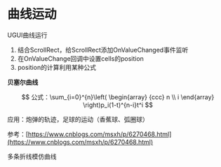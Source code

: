 # 曲线运动

UGUI曲线运行

1. 结合ScrollRect，给ScrollRect添加OnValueChanged事件监听
2. 在OnValueChange回调中设置cells的position
3. position的计算利用某种公式



**贝塞尔曲线**

$$
公式：\sum_{i=0}^{n}\left(
\begin{array}
{ccc}
n \\
i
\end{array}
\right)p_i(1-t)^{n-i}t^i
$$


应用：炮弹的轨迹，足球的运动（香蕉球、弧圈球）

参考：[https://www.cnblogs.com/msxh/p/6270468.html](https://www.cnblogs.com/msxh/p/6270468.html)



多条折线模仿曲线




